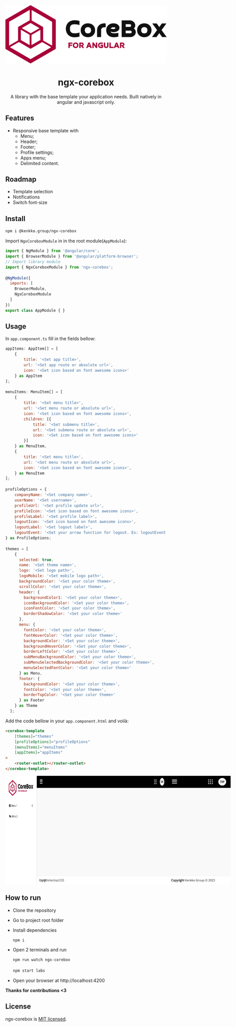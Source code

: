<p align="center">
  <img style="text-align: center;" src="./projects/labs/src/assets/logo-desktop.png">
  <h1 align="center">ngx-corebox</h1>
  <p align="center">A library with the base template your application needs. Built natively in angular and javascript only.</p>
</p>

## Features

- Responsive base template with 
    - Menu;
    - Header;
    - Footer;
    - Profile settings;
    - Apps menu;
    - Delimited content.

## Roadmap

- Template selection
- Notifications
- Switch font-size


## Install

```bash
npm i @kenkko.group/ngx-corebox
```

Import `NgxCoreboxModule` in in the root module(`AppModule`):
```js
import { NgModule } from '@angular/core';
import { BrowserModule } from '@angular/platform-browser';
// Import library module
import { NgxCoreboxModule } from 'ngx-corebox';

@NgModule({
  imports: [
    BrowserModule,
    NgxCoreboxModule
  ]
})
export class AppModule { }

```

## Usage

In `app.component.ts` fill in the fields bellow:

```js
appItems: AppItem[] = [
    {
        title: '<Set app title>',
        url: '<Set app route or absolute url>',
        icon: '<Set icon based on font awesome icons>'
    } as AppItem
];

menuItems: MenuItem[] = [
    {
        title: '<Set menu title>',
        url: '<Set menu route or absolute url>',
        icon: '<Set icon based on font awesome icons>',
        children: [{
            title: '<Set submenu title>',
            url: '<Set submenu route or absolute url>',
            icon: '<Set icon based on font awesome icons>'
        }]
    } as MenuItem,
    {
        title: '<Set menu title>',
        url: '<Set menu route or absolute url>',
        icon: '<Set icon based on font awesome icons>',
    } as MenuItem
];

profileOptions = {
    companyName: '<Set company name>',
    userName: '<Set username>',
    profileUrl: '<Set profile update url>',
    profileIcon: '<Set icon based on font awesome icons>',
    profileLabel: '<Set profile label>',
    logoutIcon: '<Set icon based on font awesome icons>',
    logoutLabel: '<Set logout label>',
    logoutEvent: '<Set your arrow function for logout. Ex: logoutEvent: () => { myLogoutFunction(); } >'
} as ProfileOptions;

themes = [
    {
      selected: true,
      name: '<Set theme name>',
      logo: '<Set logo path>',
      logoMobile: '<Set mobile logo path>',
      backgroundColor: '<Set your color theme>',
      scrollColor: '<Set your color theme>',
      header: {
        backgroundColor1: '<Set your color theme>',
        iconBackgroundColor: '<Set your color theme>',
        iconFontColor: '<Set your color theme>',
        borderShadowColor: '<Set your color theme>'
      },
      menu: {
        fontColor: '<Set your color theme>',
        fontHoverColor: '<Set your color theme>',
        backgroundColor: '<Set your color theme>',
        backgroundHoverColor: '<Set your color theme>',
        borderLeftColor: '<Set your color theme>',
        subMenuBackgroundColor: '<Set your color theme>',
        subMenuSelectedBackgroundColor: '<Set your color theme>',
        menuSelectedFontColor: '<Set your color theme>'
      } as Menu,
      footer: {
        backgroundColor: '<Set your color theme>',
        fontColor: '<Set your color theme>',
        borderTopColor: '<Set your color theme>'
      } as Footer
    } as Theme
  ];
```


Add the code bellow in your `app.component.html` and voilà:

```html
<corebox-template
    [themes]="themes"
    [profileOptions]="profileOptions"
    [menuItems]="menuItems"
    [appItems]="appItems"
>
    <router-outlet></router-outlet>
</corebox-template>
```
<p style="display:flex;justify-content:space-between;">
    <img style="width:800px" src="./projects/labs/src/assets/desktop.png">
    <img style="width:200px" src="./projects/labs/src/assets/mobile.png">
</p>

## How to run

- Clone the repository

- Go to project root folder

- Install dependencies
    ```bash 
    npm i
    ```

- Open 2 terminals and run
    ```bash 
    npm run watch ngx-corebox

    npm start labs
    ```

- Open your browser at http://localhost:4200

**Thanks for contributions <3**
## License

ngx-corebox is [MIT licensed](./LICENSE).
